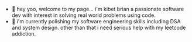 - 👋 hey yoo, welcome to my page... i'm kibet brian a passionate software dev with interest in solving real world problems using code.
- 🌱 i'm currently polishing my software engineering skills including DSA and system design. other than that i need serious help with my leetcode addiction.

<!---
KibetBrian/KibetBrian is a ✨ special ✨ repository because its `README.md` (this file) appears on your GitHub profile.
You can click the Preview link to take a look at your changes.
--->
